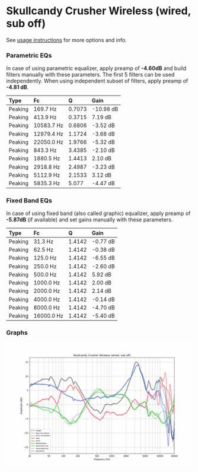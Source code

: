 # Skullcandy Crusher Wireless (wired, sub off)
See [usage instructions](https://github.com/jaakkopasanen/AutoEq#usage) for more options and info.

### Parametric EQs
In case of using parametric equalizer, apply preamp of **-4.60dB** and build filters manually
with these parameters. The first 5 filters can be used independently.
When using independent subset of filters, apply preamp of **-4.81 dB**.

| Type    | Fc         |      Q | Gain      |
|:--------|:-----------|:-------|:----------|
| Peaking | 169.7 Hz   | 0.7073 | -10.98 dB |
| Peaking | 413.9 Hz   | 0.3715 | 7.19 dB   |
| Peaking | 10583.7 Hz | 0.6806 | -3.52 dB  |
| Peaking | 12979.4 Hz | 1.1724 | -3.68 dB  |
| Peaking | 22050.0 Hz | 1.9766 | -5.32 dB  |
| Peaking | 843.3 Hz   | 3.4385 | -2.10 dB  |
| Peaking | 1880.5 Hz  | 1.4413 | 2.10 dB   |
| Peaking | 2918.8 Hz  | 2.4987 | -3.23 dB  |
| Peaking | 5112.9 Hz  | 2.1533 | 3.12 dB   |
| Peaking | 5835.3 Hz  | 5.077  | -4.47 dB  |

### Fixed Band EQs
In case of using fixed band (also called graphic) equalizer, apply preamp of **-5.87dB**
(if available) and set gains manually with these parameters.

| Type    | Fc         |      Q | Gain     |
|:--------|:-----------|:-------|:---------|
| Peaking | 31.3 Hz    | 1.4142 | -0.77 dB |
| Peaking | 62.5 Hz    | 1.4142 | -0.38 dB |
| Peaking | 125.0 Hz   | 1.4142 | -6.55 dB |
| Peaking | 250.0 Hz   | 1.4142 | -2.60 dB |
| Peaking | 500.0 Hz   | 1.4142 | 5.92 dB  |
| Peaking | 1000.0 Hz  | 1.4142 | 2.00 dB  |
| Peaking | 2000.0 Hz  | 1.4142 | 2.14 dB  |
| Peaking | 4000.0 Hz  | 1.4142 | -0.14 dB |
| Peaking | 8000.0 Hz  | 1.4142 | -4.70 dB |
| Peaking | 16000.0 Hz | 1.4142 | -5.40 dB |

### Graphs
![](./Skullcandy%20Crusher%20Wireless%20(wired,%20sub%20off).png)